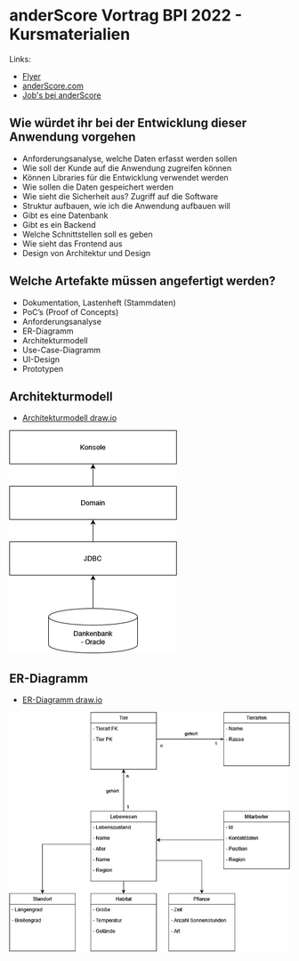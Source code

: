 # anderScore Vortrag BPI 2022 - Kursmaterialien

Links: 
- [Flyer](RecruitFlyer.pdf)
- [anderScore.com](https://www.anderscore.com/)
- [Job's bei anderScore](https://anderscore.com/jobs/)

## Wie würdet ihr bei der Entwicklung dieser Anwendung vorgehen
-	Anforderungsanalyse, welche Daten erfasst werden sollen
-	Wie soll der Kunde auf die Anwendung zugreifen können
-	Können Libraries für die Entwicklung verwendet werden
-	Wie sollen die Daten gespeichert werden 
-	Wie sieht die Sicherheit aus? Zugriff auf die Software
-	Struktur aufbauen, wie ich die Anwendung aufbauen will
-	Gibt es eine Datenbank
-	Gibt es ein Backend
-	Welche Schnittstellen soll es geben 
-	Wie sieht das Frontend aus
-	Design von Architektur und Design

## Welche Artefakte müssen angefertigt werden?
-	Dokumentation, Lastenheft (Stammdaten)
-	PoC’s (Proof of Concepts)
-	Anforderungsanalyse
-	ER-Diagramm
-	Architekturmodell
-	Use-Case-Diagramm
-	UI-Design
-	Prototypen

## Architekturmodell
- [Architekturmodell draw.io](Architekturmodell.drawio)

![Architekturmodell](Architekturmodell.png)


## ER-Diagramm
- [ER-Diagramm draw.io](ER-Diagramm.drawio)

![ER-Diagramm](ER-Diagramm.png)
